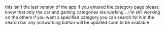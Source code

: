 this isn't the last version of the app 
if you entered the category page please know that only the car and gaming categories are working ...i'm still working on the others
if you want a specified category you can search for it in the search bar
any nonworking button will be updated soon to be available
